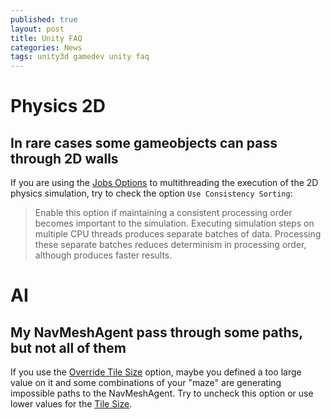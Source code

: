 ```yaml
---
published: true
layout: post
title: Unity FAQ
categories: News
tags: unity3d gamedev unity faq
---
```


# Physics 2D
## In rare cases some gameobjects can pass through 2D walls
If you are using the [Jobs Options](https://docs.unity3d.com/Manual/class-Physics2DManager.html) to multithreading the execution of the 2D physics simulation, try to check the option `Use Consistency Sorting`:

> Enable this option if maintaining a consistent processing order becomes important to the simulation.
Executing simulation steps on multiple CPU threads produces separate batches of data. Processing these separate batches reduces determinism in processing order, although produces faster results.

# AI
## My NavMeshAgent pass through some paths, but not all of them
If you use the [Override Tile Size](https://docs.unity3d.com/ScriptReference/AI.NavMeshBuildSettings-overrideTileSize.html) option, maybe you defined a too large value on it and some combinations of your "maze" are generating impossible paths to the NavMeshAgent. Try to uncheck this option or use lower values for the [ Tile Size](https://docs.unity3d.com/ScriptReference/AI.NavMeshBuildSettings-tileSize.html).